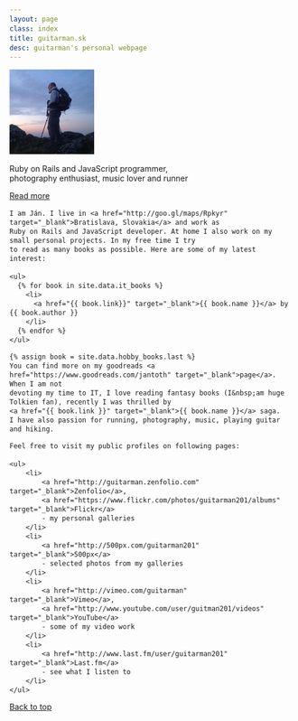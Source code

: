 ```yaml
---
layout: page
class: index
title: guitarman.sk
desc: guitarman's personal webpage
---
```

<section class="top-section">
  <div class="intro">
    <img src="images/guitarman.png" alt="guitarman" class="img-circle">
    <p class="intro-text">
      Ruby on Rails and JavaScript programmer,
      <br>
      photography enthusiast, music lover and runner
    </p>
    <div class="row">
      <div class="col-sm-12">
        <a href="https://sk.linkedin.com/in/jantoth" target="_blank"><i class="fa fa-linkedin"></i></a>
        <a href="https://github.com/guitarman" target="_blank"><i class="fa fa-github-alt"></i></a>
        <a href="https://twitter.com/guitarman201" target="_blank"><i class="fa fa-twitter"></i></a>
      </div>
    </div>
  </div>
  <div class="more-info-link">
    <a href="#">Read more</a>
  </div>
</section>

<section class="more-info" id="more">
  <div class="container lead">

    I am Ján. I live in <a href="http://goo.gl/maps/Rpkyr" target="_blank">Bratislava, Slovakia</a> and work as
    Ruby on Rails and JavaScript developer. At home I also work on my small personal projects. In my free time I try
    to read as many books as possible. Here are some of my latest interest:

    <ul>
      {% for book in site.data.it_books %}
        <li>
          <a href="{{ book.link}}" target="_blank">{{ book.name }}</a> by {{ book.author }}
        </li>
      {% endfor %}
    </ul>
  </div>

  <div class="container lead">

    {% assign book = site.data.hobby_books.last %}
    You can find more on my goodreads <a href="https://www.goodreads.com/jantoth" target="_blank">page</a>. When I am not
    devoting my time to IT, I love reading fantasy books (I&nbsp;am huge Tolkien fan), recently I was thrilled by
    <a href="{{ book.link }}" target="_blank">{{ book.name }}</a> saga.
    I have also passion for running, photography, music, playing guitar and hiking.

  </div>

  <div class="container lead">

    Feel free to visit my public profiles on following pages:

    <ul>
        <li>
            <a href="http://guitarman.zenfolio.com" target="_blank">Zenfolio</a>,
            <a href="https://www.flickr.com/photos/guitarman201/albums" target="_blank">Flickr</a>
            - my personal galleries
        </li>
        <li>
            <a href="http://500px.com/guitarman201" target="_blank">500px</a>
            - selected photos from my galleries
        </li>
        <li>
            <a href="http://vimeo.com/guitarman" target="_blank">Vimeo</a>,
            <a href="http://www.youtube.com/user/guitman201/videos" target="_blank">YouTube</a>
            - some of my video work
        </li>
        <li>
            <a href="http://www.last.fm/user/guitarman201" target="_blank">Last.fm</a>
            - see what I listen to
        </li>
    </ul>
  </div>

  <div class="back-to-top-link">
    <a href="#">Back to top</a>
  </div>
</section>
